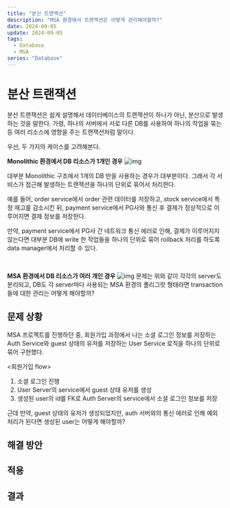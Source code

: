 ```yaml
---
title: "분산 트랜잭션"
description: "MSA 환경에서 트랜잭션은 어떻게 관리해야할까?"
date: 2024-09-05
update: 2024-09-05
tags:
  - Database
  - MSA
series: "Database"
---
```


# 분산 트랜잭션
분산 트랜잭션은 쉽게 설명해서 데이터베이스의 트랜잭션이 하나가 아닌, 분산으로 발생하는 것을 말한다.
가령, 하나의 서버에서 서로 다른 DB를 사용하여 하나의 작업을 묶는 등 여러 리소스에 영향을 주는 트랜잭션처럼 말이다.

우선, 두 가지의 케이스를 고려해본다. 

**Monolithic 환경에서 DB 리소스가 1개인 경우**
![img](https://eeeasycode.github.io/src/images/monolithic.png)

대부분 Monolithic 구조에서 1개의 DB 만을 사용하는 경우가 대부분이다. 그래서 각 서비스가 접근해 발생하는 트랜잭션을 하나의 단위로 묶어서 처리한다.

예를 들어, order service에서 order 관련 데이터를 저장하고, stock service에서 특정 재고를 감소시킨 뒤, payment service에서 PG사와 통신 후 결제가 정상적으로 이루어지면 결제 정보를 저장한다.

만약, payment service에서 PG사 간 네트워크 통신 에러로 인해, 결제가 이루어지지 않는다면 대부분 DB에 write 한 작업들을 하나의 단위로 묶어 rollback 처리를 하도록 data manager에서 처리할 수 있다.

<br>

**MSA 환경에서 DB 리소스가 여러 개인 경우**
![img](https://eeeasycode.github.io/src/images/msa.png)
문제는 위와 같이 각각의 server도 분리되고, DB도 각 server마다 사용되는 MSA 환경의 폴리그랏 형태라면 transaction 들에 대한 관리는 어떻게 해야할까?

## 문제 상황
MSA 프로젝트를 진행하던 중, 회원가입 과정에서 나는 소셜 로그인 정보를 저장하는 Auth Service와 guest 상태의 유저를 저장하는 User Service 로직을 하나의 단위로 묶어 구현했다.

<회원가입 flow>
1. 소셜 로그인 진행
2. User Server의 service에서 guest 상태 유저를 생성 
3. 생성된 user의 id를 FK로 Auth Server의 service에서 소셜 로그인 정보를 저장

근데 만약, guest 상태의 유저가 생성되었지만, auth 서버와의 통신 에러로 인해 예외 처리가 된다면 생성된 user는 어떻게 해야할까?

## 해결 방안

## 적용

## 결과 
